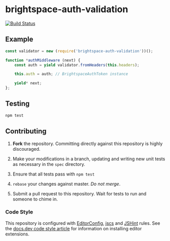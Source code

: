# brightspace-auth-validation
[![Build Status](https://magnum.travis-ci.com/Brightspace/node-auth-validation.svg?token=M9m6audKHodN5pA44rGq&branch=master)](https://magnum.travis-ci.com/Brightspace/node-auth-validation)

## Example

```js
const validator = new (require('brightspace-auth-validation'))();

function *authMiddleware (next) {
	const auth = yield validator.fromHeaders(this.headers);

	this.auth = auth; // BrightspaceAuthToken instance

	yield* next;
};
```

## Testing

```bash
npm test
```

## Contributing

1. **Fork** the repository. Committing directly against this repository is
   highly discouraged.

2. Make your modifications in a branch, updating and writing new unit tests
   as necessary in the `spec` directory.

3. Ensure that all tests pass with `npm test`

4. `rebase` your changes against master. *Do not merge*.

5. Submit a pull request to this repository. Wait for tests to run and someone
   to chime in.

### Code Style

This repository is configured with [EditorConfig][EditorConfig], [jscs][jscs]
and [JSHint][JSHint] rules. See the [docs.dev code style article][code style]
for information on installing editor extensions.

[EditorConfig]: http://editorconfig.org/
[jscs]: http://jscs.info/
[JSHint]: http://jshint.com/
[code style]: http://docs.dev.d2l/index.php/JavaScript_Code_Style_(Personal_Learning)

